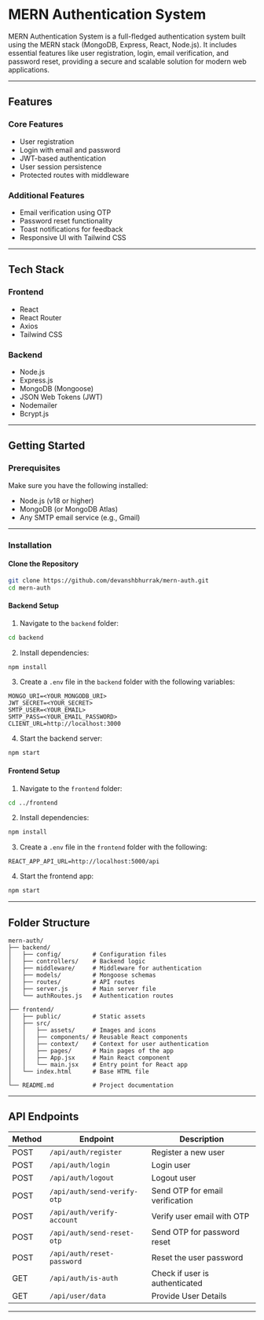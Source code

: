 # MERN Authentication System

MERN Authentication System is a full-fledged authentication system built using the MERN stack (MongoDB, Express, React, Node.js). It includes essential features like user registration, login, email verification, and password reset, providing a secure and scalable solution for modern web applications.

---

## Features

### Core Features
- User registration
- Login with email and password
- JWT-based authentication
- User session persistence
- Protected routes with middleware

### Additional Features
- Email verification using OTP
- Password reset functionality
- Toast notifications for feedback
- Responsive UI with Tailwind CSS

---

## Tech Stack

### **Frontend**
- React
- React Router
- Axios
- Tailwind CSS

### **Backend**
- Node.js
- Express.js
- MongoDB (Mongoose)
- JSON Web Tokens (JWT)
- Nodemailer
- Bcrypt.js

---

## Getting Started

### Prerequisites
Make sure you have the following installed:
- Node.js (v18 or higher)
- MongoDB (or MongoDB Atlas)
- Any SMTP email service (e.g., Gmail)

---

### Installation

#### Clone the Repository
```bash
git clone https://github.com/devanshbhurrak/mern-auth.git
cd mern-auth
```

#### Backend Setup
1. Navigate to the `backend` folder:
```bash
cd backend
```
2. Install dependencies:
```bash
npm install
```
3. Create a `.env` file in the `backend` folder with the following variables:
```
MONGO_URI=<YOUR_MONGODB_URI>
JWT_SECRET=<YOUR_SECRET>
SMTP_USER=<YOUR_EMAIL>
SMTP_PASS=<YOUR_EMAIL_PASSWORD>
CLIENT_URL=http://localhost:3000
```
4. Start the backend server:
```bash
npm start
```

#### Frontend Setup
1. Navigate to the `frontend` folder:
```bash
cd ../frontend
```
2. Install dependencies:
```bash
npm install
```
3. Create a `.env` file in the `frontend` folder with the following:
```
REACT_APP_API_URL=http://localhost:5000/api
```
4. Start the frontend app:
```bash
npm start
```

---

## Folder Structure

```
mern-auth/
├── backend/
│   ├── config/         # Configuration files
│   ├── controllers/    # Backend logic
│   ├── middleware/     # Middleware for authentication
│   ├── models/         # Mongoose schemas
│   ├── routes/         # API routes
│   ├── server.js       # Main server file
│   └── authRoutes.js   # Authentication routes
│
├── frontend/
│   ├── public/         # Static assets
│   ├── src/
│   │   ├── assets/     # Images and icons
│   │   ├── components/ # Reusable React components
│   │   ├── context/    # Context for user authentication
│   │   ├── pages/      # Main pages of the app
│   │   ├── App.jsx     # Main React component
│   │   └── main.jsx    # Entry point for React app
│   └── index.html      # Base HTML file
│
└── README.md           # Project documentation
```

---

## API Endpoints

| Method | Endpoint                    | Description                      |
|--------|-----------------------------|----------------------------------|
| POST   | `/api/auth/register`        | Register a new user              |
| POST   | `/api/auth/login`           | Login user                       |
| POST   | `/api/auth/logout`          | Logout user                      |
| POST   | `/api/auth/send-verify-otp` | Send OTP for email verification  |
| POST   | `/api/auth/verify-account`  | Verify user email with OTP       |
| POST   | `/api/auth/send-reset-otp`  | Send OTP for password reset      |
| POST   | `/api/auth/reset-password`  | Reset the user password          |
| GET    | `/api/auth/is-auth`         | Check if user is authenticated   |
| GET    | `/api/user/data`            | Provide User Details             |

---
